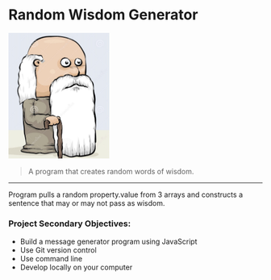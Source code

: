 # Random Wisdom Generator
<img src="oldman.jpg" alt="drawing" width="200"/>

>A program that creates random words of wisdom.
---
Program pulls a random property.value from 3 arrays and constructs a sentence that may or may not pass as wisdom.

### Project Secondary Objectives:
* Build a message generator program using JavaScript
* Use Git version control
* Use command line
* Develop locally on your computer
